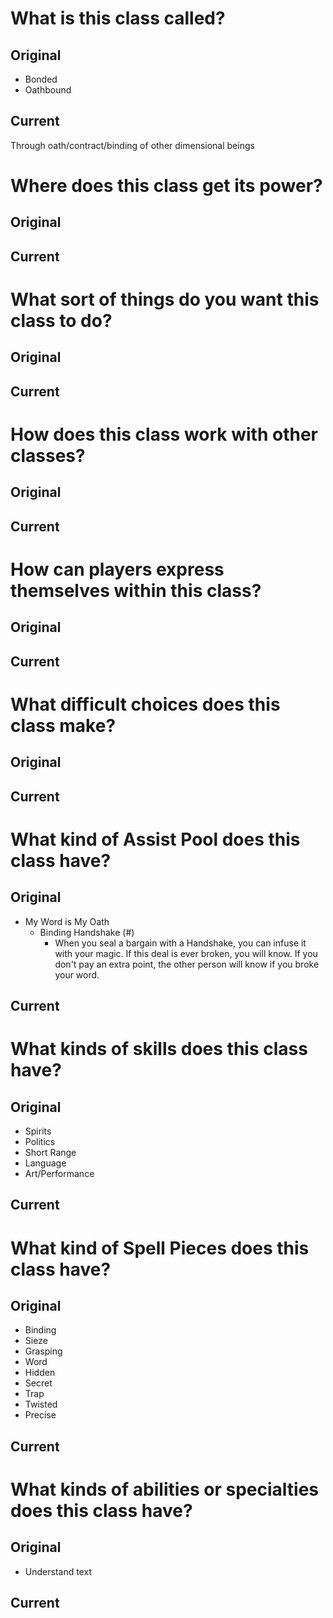 # What is this class called?
## Original
- Bonded 
- Oathbound

## Current
Through oath/contract/binding of other dimensional beings

# Where does this class get its power?
## Original


## Current


# What sort of things do you want this class to do?
## Original


## Current


# How does this class work with other classes?
## Original


## Current


# How can players express themselves within this class?
## Original


## Current


# What difficult choices does this class make?
## Original


## Current


# What kind of Assist Pool does this class have?
## Original
- My Word is My Oath
	- Binding Handshake (#)
		- When you seal a bargain with a Handshake, you can infuse it with your magic. If this deal is ever broken, you will know. If you don't pay an extra point, the other person will know if you broke your word.

## Current


# What kinds of skills does this class have?
## Original
- Spirits
- Politics
- Short Range
- Language
- Art/Performance

## Current


# What kind of Spell Pieces does this class have?
## Original
- Binding 
- Sieze
- Grasping
- Word
- Hidden
- Secret
- Trap
- Twisted
- Precise

## Current


# What kinds of abilities or specialties does this class have?
## Original
- Understand text

## Current


